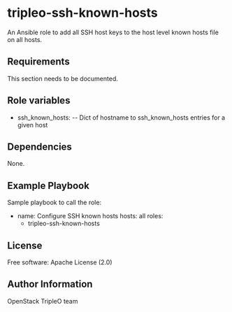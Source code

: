 tripleo-ssh-known-hosts
=======================

An Ansible role to add all SSH host keys to the host level known hosts file on
all hosts.

Requirements
------------

This section needs to be documented.

Role variables
--------------

- ssh_known_hosts: -- Dict of hostname to ssh_known_hosts entries for a given
  host

Dependencies
------------

None.

Example Playbook
----------------

Sample playbook to call the role:

  - name: Configure SSH known hosts
    hosts: all
    roles:
      - tripleo-ssh-known-hosts

License
-------

Free software: Apache License (2.0)

Author Information
------------------

OpenStack TripleO team
